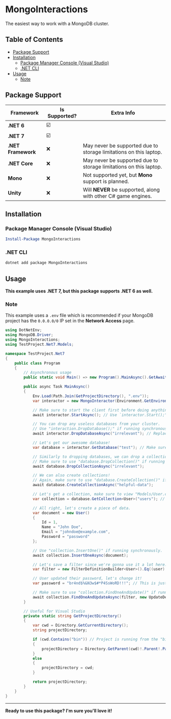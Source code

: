 ﻿# MongoInteractions

The easiest way to work with a MongoDB cluster.

## Table of Contents

<!--TOC-->
  - [Package Support](#package-support)
  - [Installation](#installation)
    - [Package Manager Console (Visual Studio)](#package-manager-console-visual-studio)
    - [.NET CLI](#.net-cli)
  - [Usage](#usage)
    - [Note](#note)
<!--/TOC-->

## Package Support

| Framework | Is Supported? | Extra Info |
| --------- | ------------- | ---------- |
| **.NET 6**    | :ballot_box_with_check: |
| **.NET 7**    | :ballot_box_with_check: |
| **.NET Framework** | :x: | May never be supported due to storage limitations on this laptop. |
| **.NET Core** | :x: | May never be supported due to storage limitations on this laptop. |
| **Mono**      | :x: | Not supported yet, but **Mono** support is planned. |
| **Unity**     | :x: | Will **NEVER** be supported, along with other C# game engines. |

## Installation

### Package Manager Console (Visual Studio)

```powershell
Install-Package MongoInteractions
```

### .NET CLI

```bash
dotnet add package MongoInteractions
```

## Usage

**This example uses .NET 7, but this package supports .NET 6 as well.**

### Note

This example uses a `.env` file which is recommended if your MongoDB project has the `0.0.0.0/0` IP set in the **Network Access** page.

```csharp
using DotNetEnv;
using MongoDB.Driver;
using MongoInteractions;
using TestProject.Net7.Models;

namespace TestProject.Net7
{
    public class Program
    {
        // Asynchronous usage
        public static void Main() => new Program().MainAsync().GetAwaiter().GetResult();

        public async Task MainAsync()
        {
            Env.Load(Path.Join(GetProjectDirectory(), ".env"));
            var interactor = new MongoInteractor(Environment.GetEnvironmentVariable("CONNECTION_STRING")! /* This should 100% be defined, so it's not null. */);

            // Make sure to start the client first before doing anything with the interactor!
            await interactor.StartAsync(); // Use `interactor.Start();" if running synchronously.

            // You can drop any useless databases from your cluster.
            // Use "interaction.DropDatabase();" if running synchronously
            await interactor.DropDatabaseAsync("irrelevant"); // Replace "irrelevant" with your actual database name

            // Let's get our awesome database!
            var database = interactor.GetDatabase("test"); // Make sure that "test" is replaced with your actual database name (not the cluster name)!

            // Similarly to dropping databases, we can drop a collection.
            // Make sure to use "database.DropCollection()" if running synchronously
            await database.DropCollectionAsync("irrelevant");

            // We can also create collections!
            // Again, make sure to use "database.CreateCollection()" if running synchronously
            await database.CreateCollectionAsync("helpful-data");

            // Let's get a collection, make sure to view "Models/User.cs" to see the schema.
            var collection = database.GetCollection<User>("users"); // Replace the User generic type with your actual document type and "users" with your collection name

            // All right, let's create a piece of data.
            var document = new User()
            {
                Id = 1,
                Name = "John Doe",
                Email = "johndoe@example.com",
                Password = "password"
            };

            // Use "collection.InsertOne()" if running synchronously.
            await collection.InsertOneAsync(document);

            // Let's save a filter since we're gonna use it a lot here.
            var filter = new FilterDefinitionBuilder<User>().Eq((user) => user.Id, document.Id);

            // User updated their password, let's change it!
            var password = "br4nd$%&N3w$#*P4SsWoRD!!!"; // This is just an example.

            // Make sure to use "collection.FindOneAndUpdate()" if running synchronously.
            await collection.FindOneAndUpdateAsync(filter, new UpdateDefinitionBuilder<User>().Set((user) => user.Password, password));
        }

        // Useful for Visual Studio
        private static string GetProjectDirectory()
        {
            var cwd = Directory.GetCurrentDirectory();
            string projectDirectory;

            if (cwd.Contains("bin")) // Project is running from the "bin/{Configuration}/{Framework}/{ProjectName}.exe" file
            {
                projectDirectory = Directory.GetParent(cwd)!.Parent!.Parent!.FullName;
            }
            else
            {
                projectDirectory = cwd;
            }

            return projectDirectory;
        }
    }
}
```

---

**Ready to use this package? I'm sure you'll love it!**
